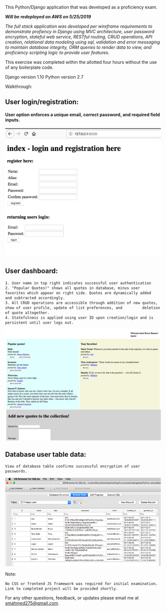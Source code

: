 

This Python/Django application that was developed as a proficiency exam.

<b><i>Will be redeployed on AWS on 5/25/2019</b></i>

<i>The full stack application was developed per wireframe requirements to demonstrate profiency in Django using MVC architecture, user password encryption, stateful web service, RESTful routing, CRUD operations, API creation, relational data modeling using sql, validation and error messaging to maintain database integrity, ORM queries to render data to view, and proficiency scripting logic to provide user features.</i>

This exercise was completed within the allotted four hours without the use of any boilerplate code.

Django version 1.10
Python version 2.7

Walkthrough: 

<h2>User login/registration: </h2>

<h4>User option enforces a unique email, correct password, and required field inputs.</h4>


![User Login/Reg](https://github.com/sabahjones/images/blob/master/pythonDjangoLogin.png)



<h2>User dashboard: </h2>

	1. User name in top right indicates successful user authentication
	2. "Popular Quotes!" shows all quotes in database, minus user favorites which appear on right side. Quotes are dynamically added 	and subtracted accordingly.
	3. All CRUD operations are accessible through addition of new quotes, show of user profile, update of list preferences, and 		deletion of quote altogether. 
	4. Statefulness is applied using user ID upon creation/login and is persistent until user logs out. 


![User Dash](https://github.com/sabahjones/images/blob/master/pythonDjangoDashboard.png)





<h2>Database user table data: </h2>


	View of database table confirms successful encryption of user passwords.

![User Table](https://github.com/sabahjones/images/blob/master/dbview.png)


Note: 

	No CSS or frontend JS framework was required for initial examination. Link to completed project will be provided shortly. 


For any other questions, feedback, or updates please email me at smahmed275@gmail.com.

